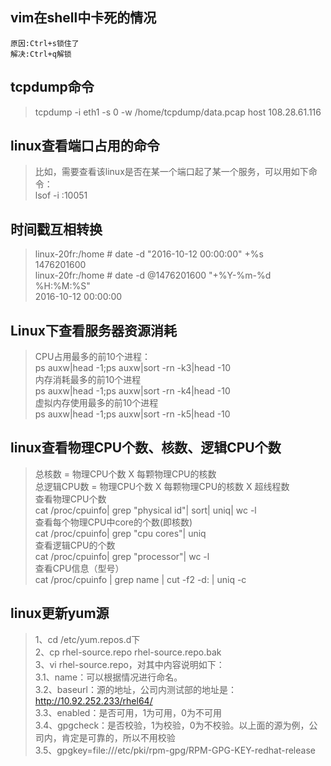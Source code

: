 ## vim在shell中卡死的情况
    原因:Ctrl+s锁住了
    解决:Ctrl+q解锁
    
## tcpdump命令
> tcpdump -i eth1 -s 0 -w /home/tcpdump/data.pcap host 108.28.61.116

## linux查看端口占用的命令
> 比如，需要查看该linux是否在某一个端口起了某一个服务，可以用如下命令：  
lsof -i :10051

## 时间戳互相转换
> linux-20fr:/home # date -d "2016-10-12 00:00:00" +%s  
1476201600  
linux-20fr:/home # date -d @1476201600  "+%Y-%m-%d %H:%M:%S"  
2016-10-12 00:00:00

## Linux下查看服务器资源消耗
>  CPU占用最多的前10个进程：  
    ps auxw|head -1;ps auxw|sort -rn -k3|head -10  
   内存消耗最多的前10个进程   
        ps auxw|head -1;ps auxw|sort -rn -k4|head -10  
   虚拟内存使用最多的前10个进程  
        ps auxw|head -1;ps auxw|sort -rn -k5|head -10  

## linux查看物理CPU个数、核数、逻辑CPU个数
>  总核数 = 物理CPU个数 X 每颗物理CPU的核数   
 总逻辑CPU数 = 物理CPU个数 X 每颗物理CPU的核数 X 超线程数  
 查看物理CPU个数  
cat /proc/cpuinfo| grep "physical id"| sort| uniq| wc -l  
 查看每个物理CPU中core的个数(即核数)  
cat /proc/cpuinfo| grep "cpu cores"| uniq  
 查看逻辑CPU的个数  
cat /proc/cpuinfo| grep "processor"| wc -l  
 查看CPU信息（型号）  
cat /proc/cpuinfo | grep name | cut -f2 -d: | uniq -c  

## linux更新yum源
> 1、cd /etc/yum.repos.d下  
2、cp rhel-source.repo   rhel-source.repo.bak  
3、vi rhel-source.repo，对其中内容说明如下：  
    3.1、name：可以根据情况进行命名。  
    3.2、baseurl：源的地址，公司内测试部的地址是：http://10.92.252.233/rhel64/  
    3.3、enabled：是否可用，1为可用，0为不可用  
    3.4、gpgcheck：是否校验，1为校验，0为不校验。以上面的源为例，公司内，肯定是可靠的，所以不用校验  
    3.5、gpgkey=file:///etc/pki/rpm-gpg/RPM-GPG-KEY-redhat-release  
